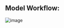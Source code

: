 ## Model Workflow:
![image](https://github.com/abhyudaya12/Qualcomm_SNPE/assets/28287783/5252b645-ce77-42d8-abe0-a791f1ec81ef)
